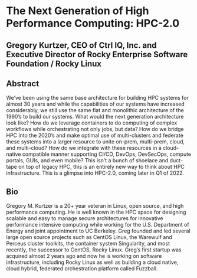 # The Next Generation of High Performance Computing: HPC-2.0
## Gregory Kurtzer, CEO of Ctrl IQ, Inc. and Executive Director of Rocky Enterprise Software Foundation / Rocky Linux

## Abstract
We’ve been using the same base architecture for building HPC systems for almost 30 years and while the capabilities of our systems have increased considerably, we still use the same flat and monolithic architecture of the 1990’s to build our systems. What would the next generation architecture look like? How do we leverage containers to do computing of complex workflows while orchestrating not only jobs, but data? How do we bridge HPC into the 2020’s and make optimal use of multi-clusters and federate these systems into a larger resource to unite on-prem, multi-prem, cloud, and multi-cloud? How do we integrate with these resources in a cloud-native compatible manner supporting CI/CD, DevOps, DevSecOps, compute portals, GUIs, and even mobile? This isn’t a bunch of shoelace and duct-tape on top of legacy HPC, this is an entirely new way to think about HPC infrastructure. This is a glimpse into HPC-2.0, coming later in Q1 of 2022.

## Bio
Gregory M. Kurtzer is a 20+ year veteran in Linux, open source, and high performance computing. He is well known in the HPC space for designing scalable and easy to manage secure architectures for innovative performance intensive computing while working for the U.S. Department of Energy and joint appointment to UC Berkeley. Greg founded and led several large open source projects such as CentOS Linux, the Warewulf and Perceus cluster toolkits, the container system Singularity, and most recently, the successor to CentOS, Rocky Linux. Greg’s first startup was acquired almost 2 years ago and now he is working on software infrastructure, including Rocky Linux as well as building a cloud native, cloud hybrid, federated orchestration platform called Fuzzball.
